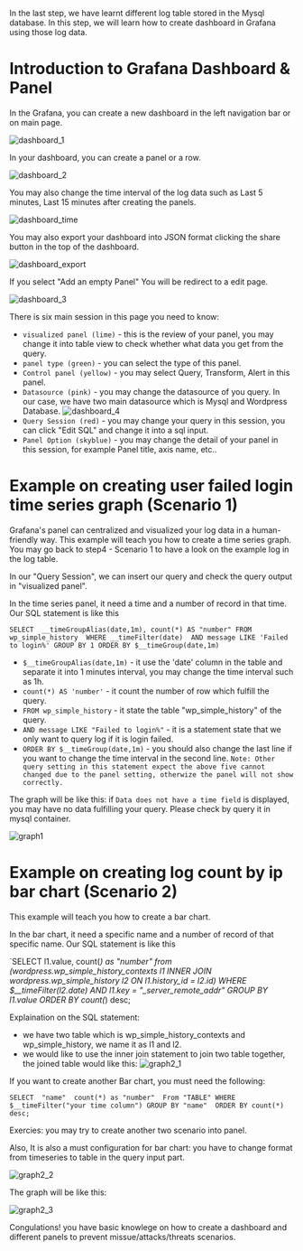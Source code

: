 

In the last step, we have learnt different log table stored in the Mysql database.
In this step, we will learn how to create dashboard in Grafana using those log data.

# Introduction to Grafana Dashboard & Panel

In the Grafana, you can create a new dashboard in the left navigation bar or on main page.

![dashboard_1](https://github.com/joey1136/katacoda-scenarios/blob/main/Area-C/images/step5/main_dashboard.png?raw=true)

In your dashboard, you can create a panel or a row.

![dashboard_2](https://github.com/joey1136/katacoda-scenarios/blob/main/Area-C/images/step5/dashboard_1.PNG?raw=true)

You may also change the time interval of the log data such as Last 5 minutes, Last 15 minutes after creating the panels.

![dashboard_time](https://github.com/joey1136/katacoda-scenarios/blob/main/Area-C/images/step5/dashboard_time%20range.PNG?raw=true)

You may also export your dashboard into JSON format clicking the share button in the top of the dashboard.

![dashboard_export](https://github.com/joey1136/katacoda-scenarios/blob/main/Area-C/images/step5/dashboard_export.PNG?raw=true)

If you select "Add an empty Panel"
You will be redirect to a edit page.

![dashboard_3](https://github.com/joey1136/katacoda-scenarios/blob/main/Area-C/images/step5/panel_1.PNG?raw=true)

There is six main session in this page you need to know:

* `visualized panel (lime)` - this is the review of your panel, you may change it into table view to check whether what data you get from the query.
* `panel type (green)` - you can select the type of this panel. 
* `Control panel (yellow)` - you may select Query, Transform, Alert in this panel.
* `Datasource (pink)` - you may change the datasource of you query. In our case, we have two main datasource which is Mysql and Wordpress Database.
![dashboard_4](https://github.com/joey1136/katacoda-scenarios/blob/main/Area-C/images/step5/fail_choose%20datasource.PNG?raw=true)
* `Query Session (red)` - you may change your query in this session, you can click "Edit SQL" and change it into a sql input.
* `Panel Option (skyblue)` - you may change the detail of your panel in this session, for example Panel title, axis name, etc..


# Example on creating user failed login time series graph (Scenario 1)

Grafana's panel can centralized and visualized your log data in a human-friendly way.
This example will teach you how to create a time series graph.
You may go back to step4 - Scenario 1 to have a look on the example log in the log table.

In our "Query Session", we can insert our query and check the query output in "visualized panel".

In the time series panel, it need a time and a number of record in that time.
Our SQL statement is like this <br />

`SELECT 
  __timeGroupAlias(date,1m),
  count(*) AS "number"
FROM wp_simple_history 
WHERE
  __timeFilter(date) 
AND message LIKE 'Failed to login%'
GROUP BY 1
ORDER BY $__timeGroup(date,1m)`


* `$__timeGroupAlias(date,1m)` - it use the 'date' column in the table and separate it into 1 minutes interval, you may change the time interval such as 1h.
* `count(*) AS 'number'` - it count the number of row which fulfill the query.
* `FROM wp_simple_history` - it state the table "wp_simple_history" of the query.
* `AND message LIKE "Failed to login%"` - it is a statement state that we only want to query log if it is login failed.
* `ORDER BY $__timeGroup(date,1m)` - you should also change the last line if you want to change the time interval in the second line.
`Note: Other query setting in this statement expect the above five cannot changed due to the panel setting, otherwize the panel will not show correctly.`

The graph will be like this:
if `Data does not have a time field` is displayed, you may have no data fulfilling your query. Please check by query it in mysql container.

![graph1](https://github.com/joey1136/katacoda-scenarios/blob/main/Area-C/images/step5/login_fail_grafana.PNG?raw=true)

# Example on creating log count by ip bar chart (Scenario 2)

This example will teach you how to create a bar chart.

In the bar chart, it need a specific name and a number of record of that specific name.
Our SQL statement is like this <br />

`SELECT
  l1.value, 
  count(*) as "number"
from (wordpress.wp_simple_history_contexts l1 INNER JOIN wordpress.wp_simple_history l2 ON l1.history_id = l2.id)
WHERE $__timeFilter(l2.date) 
AND l1.key = "_server_remote_addr" 
GROUP BY l1.value 
ORDER BY count(*) desc;
  

Explaination on the SQL statement:
* we have two table which is wp_simple_history_contexts and wp_simple_history, we name it as l1 and l2.
* we would like to use the inner join statement to join two table together, the joined table would like this:
![graph2_1](https://github.com/joey1136/katacoda-scenarios/blob/main/Area-C/images/step5/ip_graph_innerjoin.PNG?raw=true)

If you want to create another Bar chart, you must need the following: <br />

`SELECT 
  "name" 
  count(*) as "number" 
From "TABLE"
WHERE $__timeFilter("your time column")
GROUP BY "name" 
ORDER BY count(*) desc;`

Exercies: you may try to create another two scenario into panel.

Also, It is also a must configuration for bar chart:
you have to change format from timeseries to table in the query input part.

![graph2_2](https://github.com/joey1136/katacoda-scenarios/blob/main/Area-C/images/step5/ip_graph_table.PNG?raw=true)

The graph will be like this:

![graph2_3](https://github.com/joey1136/katacoda-scenarios/blob/main/Area-C/images/step5/ip_graph.PNG?raw=true)

Congulations! you have basic knowlege on how to create a dashboard and different panels to prevent missue/attacks/threats scenarios.

